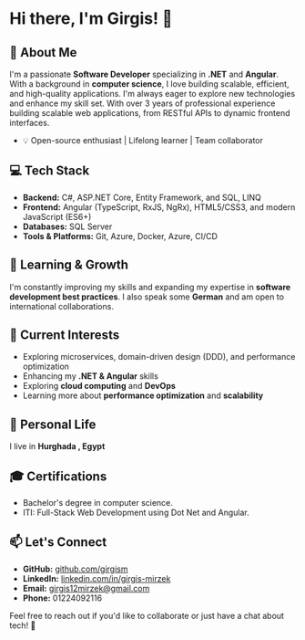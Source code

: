# Hi there, I'm Girgis! 👋

## 🚀 About Me
I'm a passionate **Software Developer** specializing in **.NET** and **Angular**. With a background in **computer science**, I love building scalable, efficient, and high-quality applications. I'm always eager to explore new technologies and enhance my skill set.
With over 3 years of professional experience building scalable web applications, from RESTful APIs to dynamic frontend interfaces.
- 💡 Open-source enthusiast | Lifelong learner | Team collaborator

## 💻 Tech Stack
- **Backend:** C#, ASP.NET Core, Entity Framework, and SQL, LINQ
- **Frontend:** Angular (TypeScript, RxJS, NgRx), HTML5/CSS3, and modern JavaScript (ES6+)
- **Databases:** SQL Server
- **Tools & Platforms:** Git, Azure, Docker, Azure, CI/CD

## 🌱 Learning & Growth
I'm constantly improving my skills and expanding my expertise in **software development best practices**. I also speak some **German** and am open to international collaborations.

## 📌 Current Interests
- Exploring microservices, domain-driven design (DDD), and performance optimization
- Enhancing my **.NET & Angular** skills
- Exploring **cloud computing** and **DevOps**
- Learning more about **performance optimization** and **scalability**

## 🏡 Personal Life
I live in **Hurghada , Egypt**

## 🎓 Certifications
- Bachelor's degree in computer science.
- ITI: Full-Stack Web Development using Dot Net and Angular.

## 📫 Let's Connect
- **GitHub:** [github.com/girgism](https://github.com/girgism)
- **LinkedIn:** [linkedin.com/in/girgis-mirzek](https://www.linkedin.com/in/girgis-mirzek/)
- **Email:** girgis12mirzek@gmail.com
- **Phone:** 01224092116 

Feel free to reach out if you'd like to collaborate or just have a chat about tech! 🚀

